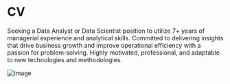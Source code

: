 # CV
Seeking a Data Analyst or Data Scientist position to utilize 7+ years of managerial experience and analytical skills. Committed to delivering insights that drive business growth and improve operational efficiency with a passion for problem‑solving. Highly motivated, professional, and adaptable to new technologies and methodologies.

![image](https://github.com/pytoni/CV/assets/112602858/d322f411-7bed-4649-8dfb-15ae302b1577)


